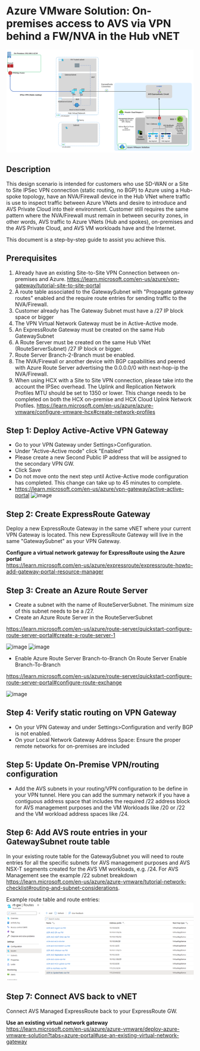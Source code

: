 # Azure VMware Solution: On-premises access to AVS via VPN behind a FW/NVA in the Hub vNET
![image](./media/scenario-overview.png)

## Description
This design scenario is intended for customers who use SD-WAN or a Site to Site IPSec VPN connection (static routing, no BGP) to Azure using a Hub-spoke topology, have an NVA/Firewall device in the Hub VNet where traffic is use to inspect traffic between Azure VNets and desire to introduce and AVS Private Cloud into their environment. Customer still requires the same pattern where the NVA/Firewall must remain in between security zones, in other words, AVS traffic to Azure VNets (Hub and spokes), on-premises and the AVS Private Cloud, and AVS VM workloads have and the Internet.

This document is a step-by-step guide to assist you achieve this.

## Prerequisites  
1. Already have an existing Site-to-Site VPN Connection between on-premises and Azure.
https://learn.microsoft.com/en-us/azure/vpn-gateway/tutorial-site-to-site-portal
1. A route table associated to the GatewaySubnet with "Propagate gateway routes" enabled and the require route entries for sending traffic to the NVA/Firewall.
1. Customer already has The Gateway Subnet must have a /27 IP block space or bigger
1. The VPN Virtual Network Gateway must be in Active-Active mode.
1. An ExpressRoute Gateway must be created on the same Hub GatewaySubnet
1. A Route Server must be created on the same Hub VNet (RouteServerSubnet) /27 IP block or bigger.
1. Route Server Branch-2-Branch must be enabled.
1. The NVA/Firewall or another device with BGP capabilities and peered with Azure Route Server advertising the 0.0.0.0/0 with next-hop-ip the NVA/Firewall.
1. When using HCX with a Site to Site VPN connection, please take into the account the IPSec overhead. The Uplink and Replication Network Profiles MTU should be set to 1350 or lower. This change needs to be completed on both the HCX on-premise and HCX Cloud Uplink Network Profiles.
https://learn.microsoft.com/en-us/azure/azure-vmware/configure-vmware-hcx#create-network-profiles

## Step 1: Deploy Active-Active VPN Gateway
- Go to your VPN Gateway under Settings>Configuration. 
- Under "Active-Active mode" click "Enabled" 
- Please create a new Second Public IP address that will be assigned to the secondary VPN GW.	
- Click Save 
- Do not move onto the next step until Active-Active mode configuration has completed. This change can take up to 45 minutes to complete.
- https://learn.microsoft.com/en-us/azure/vpn-gateway/active-active-portal
![image](https://user-images.githubusercontent.com/97964083/215498428-e7a264d4-5c8c-4ae2-a65c-db9f9834561b.png)
		
## Step 2: Create ExpressRoute Gateway
Deploy a new ExpressRoute Gateway in the same vNET where your current VPN Gateway is located. This new ExpressRoute Gateway will live in the same "GatewaySubnet" as your VPN Gateway.  

**Configure a virtual network gateway for ExpressRoute using the Azure portal**  
https://learn.microsoft.com/en-us/azure/expressroute/expressroute-howto-add-gateway-portal-resource-manager

## Step 3: Create an Azure Route Server
- Create a subnet with the name of RouteServerSubnet. The minimum size of this subnet needs to be a /27.
- Create an Azure Route Server in the RouteServerSubnet  

https://learn.microsoft.com/en-us/azure/route-server/quickstart-configure-route-server-portal#create-a-route-server-1  

![image](https://user-images.githubusercontent.com/97964083/215504753-220f176f-b5e5-4f9f-947f-f5f5861fa2a1.png)
![image](https://user-images.githubusercontent.com/97964083/215504930-38a991cc-eb84-400c-8306-ecc43aded0a3.png)
	
- Enable Azure Route Server Branch-to-Branch
On Route Server Enable Branch-To-Branch  

https://learn.microsoft.com/en-us/azure/route-server/quickstart-configure-route-server-portal#configure-route-exchange  

![image](https://user-images.githubusercontent.com/97964083/215505504-8327ac13-bc2e-42f1-a7e8-1da61db015e9.png)

	
## Step 4: Verify static routing on VPN Gateway	
- On your VPN Gateway and under Settings>Configuration and verify BGP is not enabled.
- On your Local Network Gateway Address Space: Ensure the proper remote networks for on-premises are included

## Step 5: Update On-Premise VPN/routing configuration 
- Add the AVS subnets in your routing/VPN configuration to be define in your VPN tunnel. Here you can add the summary network if you have a contiguous address space that includes the required /22 address block for AVS management purposes and the VM Workloads like /20 or /22 and the VM workload address spaces like /24.
 
## Step 6: Add AVS route entries in your GatewaySubnet route table
In your existing route table for the GatewaySubnet you will need to route entries for all the specific subnets for AVS management purposes and AVS NSX-T segments created for the AVS VM workloads, e.g. /24. For AVS Management see the example /22 subnet breakdown https://learn.microsoft.com/en-us/azure/azure-vmware/tutorial-network-checklist#routing-and-subnet-considerations. 

Example route table and route entries: 
![image](./media/rt-gw-example.png)


## Step 7: Connect AVS back to vNET
Connect AVS Managed ExpressRoute back to your ExpressRoute GW. 

**Use an existing virtual network gateway**   
https://learn.microsoft.com/en-us/azure/azure-vmware/deploy-azure-vmware-solution?tabs=azure-portal#use-an-existing-virtual-network-gateway  


